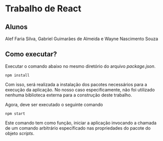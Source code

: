# Trabalho de React

## Alunos
Alef Faria Silva, Gabriel Guimarães de Almeida e Wayne Nascimento Souza

## Como executar?
Executar o comando abaixo no mesmo diretório do arquivo *package.json*.
```
npm install
```

Com isso, será realizada a instalação dos pacotes necessários para a execução da aplicação.
No nosso caso especificamente, não foi utilizado nenhuma biblioteca externa para a construção deste trabalho.

Agora, deve ser executado o seguinte comando
```
npm start
```

Este comando tem como função, iniciar a aplicação invocando a chamada de um comando arbitrário específicado nas propriedades do pacote do objeto *scripts*.